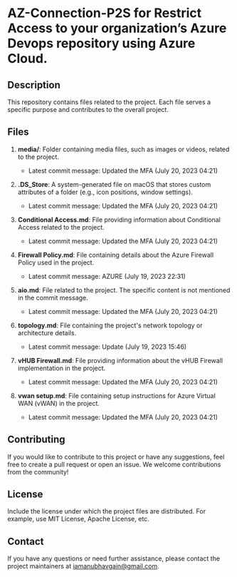 # AZ-Connection-P2S for Restrict Access to your organization’s Azure Devops repository using Azure Cloud.

## Description
This repository contains files related to the project. Each file serves a specific purpose and contributes to the overall project.

## Files

1. **media/**: Folder containing media files, such as images or videos, related to the project.
   - Latest commit message: Updated the MFA (July 20, 2023 04:21)

2. **.DS_Store**: A system-generated file on macOS that stores custom attributes of a folder (e.g., icon positions, window settings).
   - Latest commit message: Updated the MFA (July 20, 2023 04:21)

3. **Conditional Access.md**: File providing information about Conditional Access related to the project.
   - Latest commit message: Updated the MFA (July 20, 2023 04:21)

4. **Firewall Policy.md**: File containing details about the Azure Firewall Policy used in the project.
   - Latest commit message: AZURE (July 19, 2023 22:31)

5. **aio.md**: File related to the project. The specific content is not mentioned in the commit message.
   - Latest commit message: Updated the MFA (July 20, 2023 04:21)

6. **topology.md**: File containing the project's network topology or architecture details.
   - Latest commit message: Update (July 19, 2023 15:46)

7. **vHUB Firewall.md**: File providing information about the vHUB Firewall implementation in the project.
   - Latest commit message: Updated the MFA (July 20, 2023 04:21)

8. **vwan setup.md**: File containing setup instructions for Azure Virtual WAN (vWAN) in the project.
   - Latest commit message: Updated the MFA (July 20, 2023 04:21)

## Contributing

If you would like to contribute to this project or have any suggestions, feel free to create a pull request or open an issue. We welcome contributions from the community!

## License

Include the license under which the project files are distributed. For example, use MIT License, Apache License, etc.

## Contact

If you have any questions or need further assistance, please contact the project maintainers at [iamanubhavgain@gmail.com](mailto:iamanubhavgain@gmail.com).
